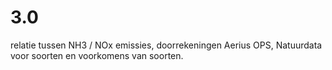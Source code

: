 # 3.0
relatie tussen NH3 / NOx emissies, doorrekeningen Aerius OPS, Natuurdata voor soorten en voorkomens van soorten.
